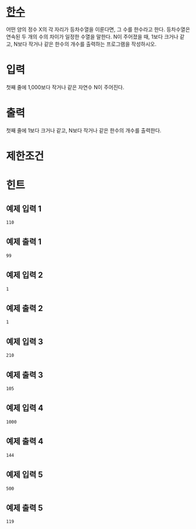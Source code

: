 # [한수](https://www.acmicpc.net/problem/1065)

어떤 양의 정수 X의 각 자리가 등차수열을 이룬다면, 그 수를 한수라고 한다. 등차수열은 연속된 두 개의 수의 차이가 일정한 수열을 말한다. N이 주어졌을 때, 1보다 크거나 같고, N보다 작거나 같은 한수의 개수를 출력하는 프로그램을 작성하시오.



# 입력


첫째 줄에 1,000보다 작거나 같은 자연수 N이 주어진다.

# 출력


첫째 줄에 1보다 크거나 같고, N보다 작거나 같은 한수의 개수를 출력한다.

# 제한조건



# 힌트

## 예제 입력 1

```
110
```

## 예제 출력 1

```
99
```

## 예제 입력 2

```
1
```

## 예제 출력 2

```
1
```

## 예제 입력 3

```
210
```

## 예제 출력 3

```
105
```

## 예제 입력 4

```
1000
```

## 예제 출력 4

```
144
```

## 예제 입력 5

```
500
```

## 예제 출력 5

```
119
```

